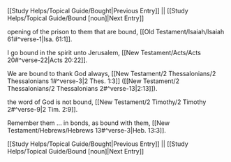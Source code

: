 [[Study Helps/Topical Guide/Bought|Previous Entry]]  ||  [[Study Helps/Topical Guide/Bound [noun]|Next Entry]]

 opening of the prison to them that are bound, [[Old Testament/Isaiah/Isaiah 61#^verse-1|Isa. 61:1]].

 I go bound in the spirit unto Jerusalem, [[New Testament/Acts/Acts 20#^verse-22|Acts 20:22]].

 We are bound to thank God always, [[New Testament/2 Thessalonians/2 Thessalonians 1#^verse-3|2 Thes. 1:3]] ([[New Testament/2 Thessalonians/2 Thessalonians 2#^verse-13|2:13]]).

 the word of God is not bound, [[New Testament/2 Timothy/2 Timothy 2#^verse-9|2 Tim. 2:9]].

 Remember them ... in bonds, as bound with them, [[New Testament/Hebrews/Hebrews 13#^verse-3|Heb. 13:3]].

[[Study Helps/Topical Guide/Bought|Previous Entry]]  ||  [[Study Helps/Topical Guide/Bound [noun]|Next Entry]]